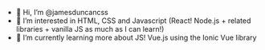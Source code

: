 - 👋 Hi, I’m @jamesduncancss
- 👀 I’m interested in HTML, CSS and Javascript (React! Node.js + related libraries + vanilla JS as much as I can learn!)
- 🌱 I’m currently learning more about JS! Vue.js using the Ionic Vue library

<!---
jamesduncancss/jamesduncancss is a ✨ special ✨ repository because its `README.md` (this file) appears on your GitHub profile.
You can click the Preview link to take a look at your changes.
--->
